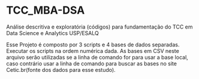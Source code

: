 # TCC_MBA-DSA
Análise descritiva e exploratória (códigos) para fundamentação do TCC em Data Science e Analytics USP/ESALQ

Esse Projeto é composto por 3 scripts e 4 bases de dados separadas. Executar os scripts na ordem numérica dada. As bases em CSV neste arquivo serão utilizadas se a linha de comando for para usar a base local, caso contrário usar a linha de comando para buscar as bases no site Cetic.br(fonte dos dados para esse estudo).
